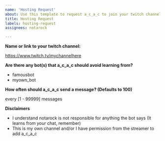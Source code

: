 ```yaml
---
name: 'Hosting Request'
about: Use this template to request a_c_a_c to join your twitch channel.
title: Hosting Request
labels: hosting-request
assignees: notarock

---
```


**Name or link to your twitch channel:**

https://www.twitch.tv/mychannelhere

**Are there any bot(s) that a_c_a_c should avoid learning from?**

- famousbot
- myown_bot

**How often should a_c_a_c send a message? (Defaults to 100)**

every [1 - 99999] messages

**Disclaimers**

- I understand notarock is not responsible for anything the bot says (It learns from *your* chat, remember)
- This is my own channel and/or I have permission from the streamer to add a_c_a_c
